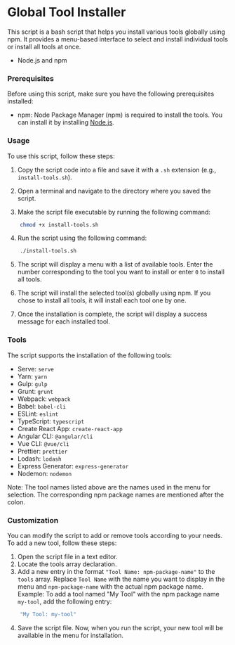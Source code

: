 # Global Tool Installer
This script is a bash script that helps you install various tools globally using npm. It provides a menu-based interface to select and install individual tools or install all tools at once.
- Node.js and npm

### Prerequisites
Before using this script, make sure you have the following prerequisites installed:

- npm: Node Package Manager (npm) is required to install the tools. You can install it by installing [Node.js](https://nodejs.org/).

### Usage
To use this script, follow these steps:
1. Copy the script code into a file and save it with a `.sh` extension (e.g., `install-tools.sh`).

2. Open a terminal and navigate to the directory where you saved the script.

3. Make the script file executable by running the following command:
```bash
    chmod +x install-tools.sh
```

4. Run the script using the following command:
```bash
    ./install-tools.sh
```

5. The script will display a menu with a list of available tools. Enter the number corresponding to the tool you want to install or enter `0` to install all tools.

6. The script will install the selected tool(s) globally using npm. If you chose to install all tools, it will install each tool one by one.

7. Once the installation is complete, the script will display a success message for each installed tool.

### Tools
The script supports the installation of the following tools:
- Serve: `serve`
- Yarn: `yarn`
- Gulp: `gulp`
- Grunt: `grunt`
- Webpack: `webpack`
- Babel: `babel-cli`
- ESLint: `eslint`
- TypeScript: `typescript`
- Create React App: `create-react-app`
- Angular CLI: `@angular/cli`
- Vue CLI: `@vue/cli`
- Prettier: `prettier`
- Lodash: `lodash`
- Express Generator: `express-generator`
- Nodemon: `nodemon`

Note: The tool names listed above are the names used in the menu for selection. The corresponding npm package names are mentioned after the colon.
### Customization
You can modify the script to add or remove tools according to your needs. To add a new tool, follow these steps:
1. Open the script file in a text editor.
2. Locate the tools array declaration.
3. Add a new entry in the format `"Tool Name: npm-package-name"` to the `tools` array. Replace `Tool Name` with the name you want to display in the menu and `npm-package-name` with the actual npm package name.
Example: To add a tool named "My Tool" with the npm package name `my-tool`, add the following entry:

```bash
    "My Tool: my-tool"
```
4. Save the script file.
Now, when you run the script, your new tool will be available in the menu for installation.